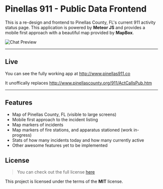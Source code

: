 Pinellas 911 - Public Data Frontend
============

This is a re-design and frontend to Pinellas County, FL's current 911 activity status page. This application is powered by **Meteor JS** and provides a mobile first approach with a beautiful map provided by **MapBox**.

![Chat Preview](https://www.diigo.com/file/image/sadppbezcropqdpcszbsbpepao/Pinellas+Public+911+Data.jpg)

---

## Live
You can see the fully working app at http://www.pinellas911.co

It unoffically replaces http://www.pinellascounty.org/911/ActCallsPub.htm 

---

## Features
- Map of Pinellas County, FL (visible to large screens)
- Mobile first approach to the incident listing
- Map markers of incidents
- Map markers of fire stations, and apparatus stationed (work in-progress)
- Stats of how many incidents today and how many currently active
- Other awesome features yet to be implemented

## License
>You can check out the full license [here](https://github.com/combsco/Pinellas911/blob/master/LICENSE.md)

This project is licensed under the terms of the **MIT** license.
